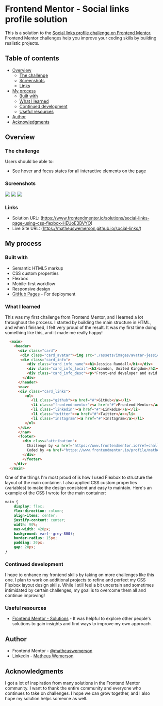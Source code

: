 # Frontend Mentor - Social links profile solution

This is a solution to the [Social links profile challenge on Frontend Mentor](https://www.frontendmentor.io/challenges/social-links-profile-UG32l9m6dQ). Frontend Mentor challenges help you improve your coding skills by building realistic projects. 

## Table of contents

- [Overview](#overview)
  - [The challenge](#the-challenge)
  - [Screenshots](#screenshots)
  - [Links](#links)
- [My process](#my-process)
  - [Built with](#built-with)
  - [What I learned](#what-i-learned)
  - [Continued development](#continued-development)
  - [Useful resources](#useful-resources)
- [Author](#author)
- [Acknowledgments](#acknowledgments)

## Overview

### The challenge

Users should be able to:

- See hover and focus states for all interactive elements on the page

### Screenshots

![](./screenshot_desktop.png)
![](./screenshot_active_states.png)
![](./screenshot_mobile.png)

### Links

- Solution URL: (https://www.frontendmentor.io/solutions/social-links-page-using-css-flexbox-HEUoE3BVYO)
- Live Site URL: (https://matheuswemerson.github.io/social-links/)

## My process

### Built with

- Semantic HTML5 markup
- CSS custom properties
- Flexbox
- Mobile-first workflow
- Responsive design
- [GitHub Pages](https://pages.github.com/) - For deployment

### What I learned

This was my first challenge from Frontend Mentor, and I learned a lot throughout the process. I started by building the main structure in HTML, and when I finished, I felt very proud of the result. It was my first time doing something like this, and it made me really happy!

```html
  <main>
    <header>
      <div class="card">
       <div class="card_avatar"><img src="./assets/images/avatar-jessica.jpeg" alt="Avatar Jessica"></div>
       <div class="card_info">
          <div class="card_info_name"><h1>Jessica Randall</h1></div>
          <div class="card_info_local"><h2>London, United Kingdom</h2></div>
          <div class="card_info_desc"><p>"Front-end developer and avid reader."</p></div>
        </div>
      </header>
      <nav>
      <div class="card_links">
         <ul>
            <li class="github"><a href="#">GitHub</a></li>
            <li class="frontend-mentor"><a href="#">Frontend Mentor</a></li>
            <li class="linkedin"><a href="#">LinkedIn</a></li>
            <li class="twitter"><a href="#">Twitter</a></li>
            <li class="instagram"><a href="#">Instagram</a></li>
         </ul>
      </div>
      </nav>
      <footer>
        <div class="attribution">
          Challenge by <a href="https://www.frontendmentor.io?ref=challenge" target="_blank">Frontend Mentor</a>. 
          Coded by <a href="https://www.frontendmentor.io/profile/matheuswemerson" target="_blank">Matheus Wemerson</a>.
        </div>
        </footer>
    </div>
  </main>
```
One of the things I'm most proud of is how I used Flexbox to structure the layout of the main container. I also applied CSS custom properties (variables) to make the design consistent and easy to maintain. Here's an example of the CSS I wrote for the main container:
```css
main {
    display: flex;
    flex-direction: column;
    align-items: center;
    justify-content: center;
    width: 90%; 
    max-width: 420px; 
    background: var(--grey-800);
    border-radius: 15px;
    padding: 20px;
    gap: 20px;
}
```

### Continued development

I hope to enhance my frontend skills by taking on more challenges like this one. I plan to work on additional projects to refine and perfect my CSS Flexbox layout design skills. While I still feel a bit uncertain and sometimes intimidated by certain challenges, my goal is to overcome them all and continue improving!

### Useful resources

- [Frontend Mentor - Solutions](https://www.frontendmentor.io/solutions) - It was helpful to explore other people's solutions to gain insights and find ways to improve my own approach.

## Author

- Frontend Mentor - [@matheuswemerson](https://www.frontendmentor.io/profile/matheuswemerson)
- Linkedin - [Matheus Wemerson](https://www.linkedin.com/in/matheuswemerson/)

## Acknowledgments

I got a lot of inspiration from many solutions in the Frontend Mentor community. I want to thank the entire community and everyone who continues to take on challenges. I hope we can grow together, and I also hope my solution helps someone as well.
